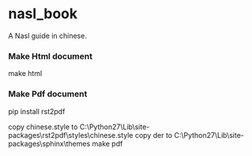 nasl_book
=========

A Nasl guide in chinese.

### Make Html document
make html

### Make Pdf document
pip install rst2pdf

copy chinese.style to C:\Python27\Lib\site-packages\rst2pdf\styles\chinese.style
copy der to C:\Python27\Lib\site-packages\sphinx\themes
make pdf